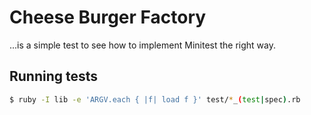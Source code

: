 # Cheese Burger Factory

...is a simple test to see how to implement Minitest the right way.

## Running tests

```bash
$ ruby -I lib -e 'ARGV.each { |f| load f }' test/*_(test|spec).rb
```
